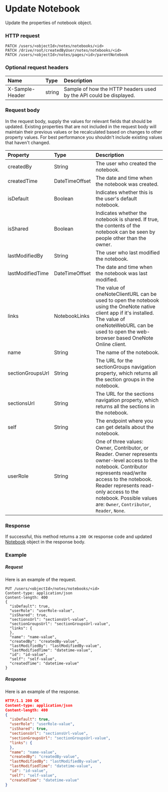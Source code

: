# Update Notebook

Update the properties of notebook object.
### HTTP request
```http
PATCH /users/<objectId>/notes/notebooks/<id>
PATCH /drive/root/createdByUser/notes/notebooks/<id>
PATCH /users/<objectId>/notes/pages/<id>/parentNotebook
```
### Optional request headers
| Name       | Type | Description|
|:-----------|:------|:----------|
| X-Sample-Header  | string  | Sample of how the HTTP headers used by the API could be displayed.|

### Request body
In the request body, supply the values for relevant fields that should be updated. Existing properties that are not included in the request body will maintain their previous values or be recalculated based on changes to other property values. For best performance you shouldn't include existing values that haven't changed.

| Property	   | Type	|Description|
|:---------------|:--------|:----------|
|createdBy|String|The user who created the notebook.|
|createdTime|DateTimeOffset|The date and time when the notebook was created.|
|isDefault|Boolean|Indicates whether this is the user's default notebook.|
|isShared|Boolean|Indicates whether the notebook is shared. If true, the contents of the notebook can be seen by people other than the owner.|
|lastModifiedBy|String|The user who last modified the notebook.|
|lastModifiedTime|DateTimeOffset|The date and time when the notebook was last modified.|
|links|NotebookLinks|The value of oneNoteClientURL can be used to open the notebook using the OneNote native client app if it's installed. The value of oneNoteWebURL can be used to open the web-browser based OneNote Online client.|
|name|String|The name of the notebook.|
|sectionGroupsUrl|String|The URL for the sectionGroups navigation property, which returns all the section groups in the notebook.|
|sectionsUrl|String|The URL for the sections navigation property, which returns all the sections in the notebook.|
|self|String|The endpoint where you can get details about the notebook.|
|userRole|String|One of three values: Owner, Contributor, or Reader. Owner represents owner-level access to the notebook. Contributor represents read/write access to the notebook. Reader represents read-only access to the notebook. Possible values are: `Owner`, `Contributor`, `Reader`, `None`.|

### Response
If successful, this method returns a `200 OK` response code and updated [Notebook](../resources/notebook.md) object in the response body.
### Example
##### Request
Here is an example of the request.
```http
PUT /users/<objectId>/notes/notebooks/<id>
Content-type: application/json
Content-length: 400
{
  "isDefault": true,
  "userRole": "userRole-value",
  "isShared": true,
  "sectionsUrl": "sectionsUrl-value",
  "sectionGroupsUrl": "sectionGroupsUrl-value",
  "links": {
  },
  "name": "name-value",
  "createdBy": "createdBy-value",
  "lastModifiedBy": "lastModifiedBy-value",
  "lastModifiedTime": "datetime-value",
  "id": "id-value",
  "self": "self-value",
  "createdTime": "datetime-value"
}
```
##### Response
Here is an example of the response.
```json
HTTP/1.1 200 OK
Content-type: application/json
Content-length: 400
{
  "isDefault": true,
  "userRole": "userRole-value",
  "isShared": true,
  "sectionsUrl": "sectionsUrl-value",
  "sectionGroupsUrl": "sectionGroupsUrl-value",
  "links": {
  },
  "name": "name-value",
  "createdBy": "createdBy-value",
  "lastModifiedBy": "lastModifiedBy-value",
  "lastModifiedTime": "datetime-value",
  "id": "id-value",
  "self": "self-value",
  "createdTime": "datetime-value"
}
```

<!-- uuid: 0d784074-f336-425d-8a57-a52a9e40ec15
2015-10-12 23:28:11 UTC -->